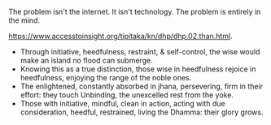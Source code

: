 The problem isn't the internet. It isn't technology. The problem is entirely in the mind.

https://www.accesstoinsight.org/tipitaka/kn/dhp/dhp.02.than.html.
- Through initiative, heedfulness, restraint, & self-control, the wise would make an island no flood can submerge.
- Knowing this as a true distinction, those wise in heedfulness rejoice in heedfulness, enjoying the range of the noble ones.
- The enlightened, constantly absorbed in jhana, persevering, firm in their effort: they touch Unbinding, the unexcelled rest from the yoke.
- Those with initiative, mindful, clean in action, acting with due consideration, heedful, restrained, living the Dhamma: their glory grows.

